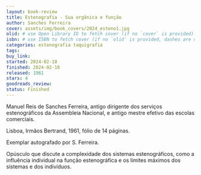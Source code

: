 ```yaml
---
layout: book-review
title: Estenografia - Sua orgânica e função
author: Sanches Ferreira
cover: assets/img/book_covers/2024_esteno1.jpg
olid: # use Open Library ID to fetch cover (if no `cover` is provided)
isbn: # use ISBN to fetch cover (if no `olid` is provided, dashes are optional)
categories: estenografia taquigrafia
tags:
buy_link:
started: 2024-02-18
finished: 2024-02-18
released: 1961
stars: 4
goodreads_review:
status: Finished
---
```


Manuel Reis de Sanches Ferreira, antigo dirigente dos serviços estenográficos da Assembleia Nacional, e antigo mestre efetivo das escolas comerciais.

Lisboa, Irmãos Bertrand, 1961, fólio de 14 páginas.

Exemplar autografado por S. Ferreira.

Opúsculo que discute a complexidade dos sistemas estenográficos, como a influência individual na função estenográfica e os limites máximos dos sistemas e dos indivíduos.
